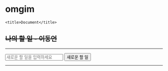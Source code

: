 # omgim

<!DOCTYPE html>
<html lang="en">
<head>
    <meta charset="UTF-8">
    <meta name="viewport" content="width=device-width, initial-scale=1.0">
    <link rel="stylesheet" href="https://maxcdn.bootstrapcdn.com/bootstrap/4.1.3/css/bootstrap.min.css">

    <title>Document</title>
</head>
<body>
    <div>
        <h2><del>나의 할 일 - 이동언</del></h2>
        <hr>
        <div>
            <input id="item" class="form_control" type="text" placeholder="새로운 할 일을 입력하세요">
            <button id="newBtn" type="button" class="btn btn-info" onclick="addItem()">새로운 할 일</button>
        </div>
        <hr>
        <ul id="todolist" class="list-group"></ul>
    </div>
    <script src="todo.js"></script>
</body>
</html>
